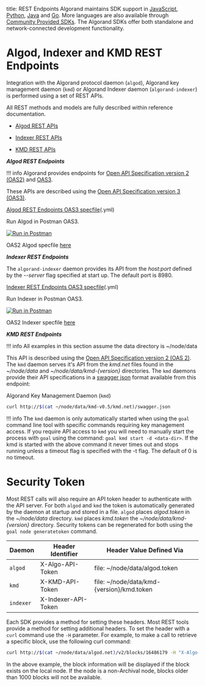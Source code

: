 title: REST Endpoints
Algorand maintains SDK support in [JavaScript](../../sdks/javascript/#install-sdk-for-runtime), [Python](../../sdks/python/#install-sdk), [Java](../../sdks/java/#install-sdk-for-runtime) and [Go](../../sdks/go/#install-go-sdk). More languages are also available through [Community Provided SDKs](https://developer.algorand.org/ecosystem-projects/?from_query=sdk#net-sdk). The Algorand SDKs offer both standalone and network-connected development functionality.

# Algod, Indexer and KMD REST Endpoints

Integration with the Algorand protocol daemon (`algod`), Algorand key management daemon (`kmd`) or Algorand Indexer daemon (`algorand-indexer`) is performed using a set of REST APIs.

All REST methods and models are fully described within reference documentation.

- [Algod REST APIs](../../rest-apis/algod/v2/)

- [Indexer REST APIs](../../rest-apis/indexer/)

- [KMD REST APIs](../../rest-apis/kmd/)

_**Algod REST Endpoints**_

!!! info
    Algorand provides endpoints for [Open API Specification version 2 (OAS2)](https://github.com/OAI/OpenAPI-Specification/blob/main/versions/2.0.md) and [OAS3](https://github.com/OAI/OpenAPI-Specification/tree/main/versions).

These APIs are described using the [Open API Specification version 3 (OAS3)](https://github.com/OAI/OpenAPI-Specification/blob/main/versions/3.1.0.md).

[Algod REST Endpoints OAS3 specfile](https://github.com/algorand/go-algorand/blob/master/daemon/algod/api/algod.oas3.yml?raw=true)(.yml)

Run Algod in Postman OAS3.

[![Run in Postman](https://run.pstmn.io/button.svg)](https://app.getpostman.com/run-collection/7417958-60ff1bfc-b5f2-42aa-83b0-6888f0d4c2f4?action=collection%2Ffork&collection-url=entityId%3D7417958-60ff1bfc-b5f2-42aa-83b0-6888f0d4c2f4%26entityType%3Dcollection%26workspaceId%3Dab8846ef-efa3-4872-a5e5-c2992de6b69c)

OAS2 Algod specfile [here](https://github.com/algorand/go-algorand/blob/master/daemon/algod/api/algod.oas2.json?raw=true)

_**Indexer REST Endpoints**_

The `algorand-indexer` daemon provides its API from the _host:port_ defined by the _--server_ flag specified at start up. The default port is 8980.

[Indexer REST Endpoints OAS3 specfile](https://www.github.com/algorand/indexer/blob/develop/api/indexer.oas3.yml?raw=true)(.yml)

Run Indexer in Postman OAS3.

[![Run in Postman](https://run.pstmn.io/button.svg)](https://app.getpostman.com/run-collection/7417958-2e088cf0-8c78-44b0-8b08-9a832b120d1a?action=collection%2Ffork&collection-url=entityId%3D7417958-2e088cf0-8c78-44b0-8b08-9a832b120d1a%26entityType%3Dcollection%26workspaceId%3Dab8846ef-efa3-4872-a5e5-c2992de6b69c)

OAS2 Indexer specfile [here](https://github.com/algorand/indexer/blob/develop/api/indexer.oas2.json?raw=true)

_**KMD REST Endpoints**_

!!! info
    All examples in this section assume the data directory is ~/node/data


This API is described using the [Open API Specification version 2 (OAS 2)](https://github.com/OAI/OpenAPI-Specification/blob/master/versions/2.0.md). The `kmd` daemon serves it's API from the _kmd.net_ files found in the _~/node/data_ and _~/node/data/kmd-{version}_ directories. The `kmd` daemons provide their API specifications in a [swagger json](https://github.com/algorand/go-algorand/blob/master/daemon/kmd/api/swagger.json) format available from this endpoint:

Algorand Key Management Daemon (`kmd`)

```zsh
curl http://$(cat ~/node/data/kmd-v0.5/kmd.net)/swagger.json
```

!!! info
    The `kmd` daemon is only automatically started when using the `goal` command line tool with specific commands requiring key management access. If you require API access to `kmd` you will need to manually start the process with `goal` using the command: `goal kmd start -d <data-dir>`. If the kmd is started with the above command it never times out and stops running unless a timeout flag is specified with the -t flag. The default of 0 is no timeout.

# Security Token

Most REST calls will also require an API token header to authenticate with the API server. For both `algod` and `kmd` the token is automatically generated by the daemon at startup and stored in a file. `algod` places _algod.token_ in the _~/node/data_ directory. `kmd` places _kmd.token_ the _~/node/data/kmd-{version}_ directory. Security tokens can be regenerated for both using the `goal node generatetoken` command.

| Daemon    | Header Identifier   | Header Value Defined Via                    |
| --------- | ------------------- | ------------------------------------------- |
| `algod`   | X-Algo-API-Token    | file: ~/node/data/algod.token               |
| `kmd`     | X-KMD-API-Token     | file: ~/node/data/kmd-\{version\}/kmd.token |
| `indexer` | X-Indexer-API-Token |                                             |

Each SDK provides a method for setting these headers. Most REST tools provide a method for setting additional headers. To set the header with a `curl` command use the `-H` parameter. For example, to make a call to retrieve a specific block, use the following curl command:

```zsh
curl http://$(cat ~/node/data/algod.net)/v2/blocks/16486179 -H "X-Algo-API-Token: $(cat ~/node/data/algod.token)"
```

In the above example, the block information will be displayed if the block exists on the local node. If the node is a non-Archival node, blocks older than 1000 blocks will not be available.
